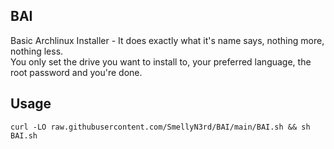 ## BAI
Basic Archlinux Installer - It does exactly what it's name says, nothing more, nothing less.\
You only set the drive you want to install to, your preferred language, the root password and you're done.

## Usage
`curl -LO raw.githubusercontent.com/SmellyN3rd/BAI/main/BAI.sh && sh BAI.sh`
